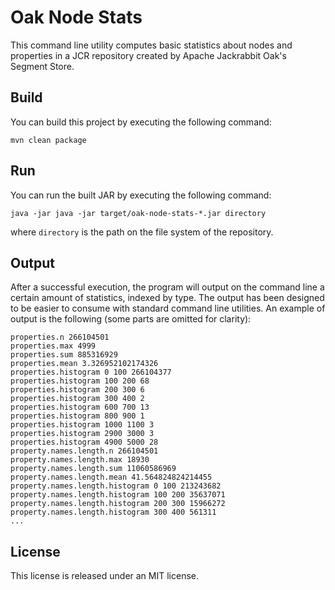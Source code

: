 # Oak Node Stats

This command line utility computes basic statistics about nodes and properties in a JCR repository created by Apache Jackrabbit Oak's Segment Store.

## Build

You can build this project by executing the following command:

    mvn clean package
    
## Run

You can run the built JAR by executing the following command:

    java -jar java -jar target/oak-node-stats-*.jar directory
    
where `directory` is the path on the file system of the repository.

## Output

After a successful execution, the program will output on the command line a certain amount of statistics, indexed by type.
The output has been designed to be easier to consume with standard command line utilities.
An example of output is the following (some parts are omitted for clarity):

    properties.n 266104501
    properties.max 4999
    properties.sum 885316929
    properties.mean 3.326952102174326
    properties.histogram 0 100 266104377
    properties.histogram 100 200 68
    properties.histogram 200 300 6
    properties.histogram 300 400 2
    properties.histogram 600 700 13
    properties.histogram 800 900 1
    properties.histogram 1000 1100 3
    properties.histogram 2900 3000 3
    properties.histogram 4900 5000 28
    property.names.length.n 266104501
    property.names.length.max 18930
    property.names.length.sum 11060586969
    property.names.length.mean 41.564824824214455
    property.names.length.histogram 0 100 213243682
    property.names.length.histogram 100 200 35637071
    property.names.length.histogram 200 300 15966272
    property.names.length.histogram 300 400 561311
    ...

## License

This license is released under an MIT license.
